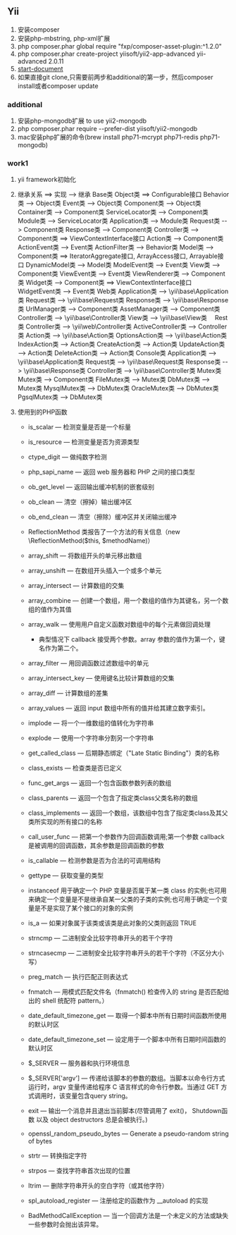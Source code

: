 ## Yii
1. 安装composer
2. 安装php-mbstring, php-xml扩展
3. php composer.phar global require "fxp/composer-asset-plugin:^1.2.0"
4. php composer.phar create-project yiisoft/yii2-app-advanced yii-advanced 2.0.11
5. [start-document](https://github.com/yiisoft/yii2-app-advanced/blob/master/docs/guide/start-installation.md)
6. 如果直接git clone,只需要前两步和additional的第一步，然后composer install或者composer update

### additional
1. 安装php-mongodb扩展 to use yii2-mongodb
2. php composer.phar require --prefer-dist yiisoft/yii2-mongodb
3. mac安装php扩展的命令(brew install php71-mcrypt php71-redis php71-mongodb)

### work1
1. yii framework初始化
2. 继承关系
  ==> 实现
  --> 继承
  Base类
    Object类 ==> Configurable接口
    Behavior类 --> Object类
    Event类 --> Object类
    Component类 --> Object类
    Container类 --> Component类
    ServiceLocator类 --> Component类
    Module类 --> ServiceLocator类
    Application类 --> Module类
    Request类 --> Component类
    Response类 --> Component类
    Controller类 --> Component类 ==> ViewContextInterface接口
    Action类 --> Component类
    ActionEvent类 --> Event类
    ActionFilter类 --> Behavior类
    Model类 --> Component类 ==> IteratorAggregate接口, ArrayAccess接口, Arrayable接口
    DynamicModel类 --> Model类
    ModelEvent类 --> Event类
    View类 --> Component类
    ViewEvent类 --> Event类
    ViewRenderer类 --> Component类
    Widget类 --> Component类 ==> ViewContextInterface接口
    WidgetEvent类 --> Event类
  Web类
    Application类 --> \yii\base\Application类
    Request类 --> \yii\base\Request类
    Response类 --> \yii\base\Response类
    UrlManager类 --> Component类
    AssetManager类 --> Component类
    Controller类 --> \yii\base\Controller类
    View类 --> \yii\base\View类
　Rest类
    Controller类 --> \yii\web\Controller类
    ActiveController类 --> Controller类
    Action类 --> \yii\base\Action类
    OptionsAction类 --> \yii\base\Action类
    IndexAction类 --> Action类
    CreateAction类 --> Action类
    UpdateAction类 --> Action类
    DeleteAction类 --> Action类
  Console类
    Application类 --> \yii\base\Application类
    Request类 --> \yii\base\Request类
    Response类 --> \yii\base\Response类
    Controller类 --> \yii\base\Controller类
  Mutex类
    Mutex类 --> Component类
    FileMutex类 --> Mutex类
    DbMutex类 --> Mutex类
    MysqlMutex类 --> DbMutex类
    OracleMutex类 --> DbMutex类
    PgsqlMutex类 --> DbMutex类

3. 使用到的PHP函数
    - is_scalar — 检测变量是否是一个标量
    - is_resource — 检测变量是否为资源类型
    - ctype_digit — 做纯数字检测

    - php_sapi_name — 返回 web 服务器和 PHP 之间的接口类型

    - ob_get_level — 返回输出缓冲机制的嵌套级别
    - ob_clean — 清空（擦掉）输出缓冲区
    - ob_end_clean — 清空（擦除）缓冲区并关闭输出缓冲

    - ReflectionMethod 类报告了一个方法的有关信息（new \ReflectionMethod($this, $methodName)）

    - array_shift — 将数组开头的单元移出数组
    - array_unshift — 在数组开头插入一个或多个单元
    - array_intersect — 计算数组的交集
    - array_combine — 创建一个数组，用一个数组的值作为其键名，另一个数组的值作为其值
    - array_walk — 使用用户自定义函数对数组中的每个元素做回调处理
      - 典型情况下 callback 接受两个参数。array 参数的值作为第一个，键名作为第二个。
    - array_filter — 用回调函数过滤数组中的单元
    - array_intersect_key — 使用键名比较计算数组的交集
    - array_diff — 计算数组的差集
    - array_values — 返回 input 数组中所有的值并给其建立数字索引。

    - implode — 将一个一维数组的值转化为字符串
    - explode — 使用一个字符串分割另一个字符串

    - get_called_class — 后期静态绑定（"Late Static Binding"）类的名称
    - class_exists — 检查类是否已定义
    - func_get_args — 返回一个包含函数参数列表的数组
    - class_parents — 返回一个包含了指定类class父类名称的数组
    - class_implements — 返回一个数组，该数组中包含了指定类class及其父类所实现的所有接口的名称
    - call_user_func — 把第一个参数作为回调函数调用;第一个参数 callback 是被调用的回调函数，其余参数是回调函数的参数
    - is_callable — 检测参数是否为合法的可调用结构
    - gettype — 获取变量的类型
    - instanceof 用于确定一个 PHP 变量是否属于某一类 class 的实例;也可用来确定一个变量是不是继承自某一父类的子类的实例;也可用于确定一个变量是不是实现了某个接口的对象的实例
    - is_a — 如果对象属于该类或该类是此对象的父类则返回 TRUE

    - strncmp — 二进制安全比较字符串开头的若干个字符
    - strncasecmp — 二进制安全比较字符串开头的若干个字符（不区分大小写）
    - preg_match — 执行匹配正则表达式
    - fnmatch — 用模式匹配文件名（fnmatch() 检查传入的 string 是否匹配给出的 shell 统配符 pattern。）

    - date_default_timezone_get — 取得一个脚本中所有日期时间函数所使用的默认时区
    - date_default_timezone_set — 设定用于一个脚本中所有日期时间函数的默认时区

    - $_SERVER — 服务器和执行环境信息
    - $_SERVER['argv'] — 传递给该脚本的参数的数组。当脚本以命令行方式运行时，argv 变量传递给程序 C 语言样式的命令行参数。当通过 GET 方式调用时，该变量包含query string。

    - exit — 输出一个消息并且退出当前脚本(尽管调用了 exit()， Shutdown函数 以及 object destructors 总是会被执行。)

    - openssl_random_pseudo_bytes — Generate a pseudo-random string of bytes
    - strtr — 转换指定字符
    - strpos — 查找字符串首次出现的位置
    - ltrim — 删除字符串开头的空白字符（或其他字符）

    - spl_autoload_register — 注册给定的函数作为 __autoload 的实现
    - BadMethodCallException — 当一个回调方法是一个未定义的方法或缺失一些参数时会抛出该异常。
